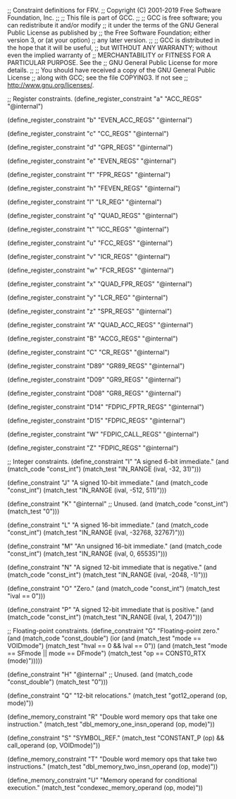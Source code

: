 ;; Constraint definitions for FRV.
;; Copyright (C) 2001-2019 Free Software Foundation, Inc.
;;
;; This file is part of GCC.
;;
;; GCC is free software; you can redistribute it and/or modify
;; it under the terms of the GNU General Public License as published by
;; the Free Software Foundation; either version 3, or (at your option)
;; any later version.
;;
;; GCC is distributed in the hope that it will be useful,
;; but WITHOUT ANY WARRANTY; without even the implied warranty of
;; MERCHANTABILITY or FITNESS FOR A PARTICULAR PURPOSE.  See the
;; GNU General Public License for more details.
;;
;; You should have received a copy of the GNU General Public License
;; along with GCC; see the file COPYING3.  If not see
;; <http://www.gnu.org/licenses/>.

;; Register constraints.
(define_register_constraint "a" "ACC_REGS"
  "@internal")

(define_register_constraint "b" "EVEN_ACC_REGS"
  "@internal")

(define_register_constraint "c" "CC_REGS"
  "@internal")

(define_register_constraint "d" "GPR_REGS"
  "@internal")

(define_register_constraint "e" "EVEN_REGS"
  "@internal")

(define_register_constraint "f" "FPR_REGS"
  "@internal")

(define_register_constraint "h" "FEVEN_REGS"
  "@internal")

(define_register_constraint "l" "LR_REG"
  "@internal")

(define_register_constraint "q" "QUAD_REGS"
  "@internal")

(define_register_constraint "t" "ICC_REGS"
  "@internal")

(define_register_constraint "u" "FCC_REGS"
  "@internal")

(define_register_constraint "v" "ICR_REGS"
  "@internal")

(define_register_constraint "w" "FCR_REGS"
  "@internal")

(define_register_constraint "x" "QUAD_FPR_REGS"
  "@internal")

(define_register_constraint "y" "LCR_REG"
  "@internal")

(define_register_constraint "z" "SPR_REGS"
  "@internal")

(define_register_constraint "A" "QUAD_ACC_REGS"
  "@internal")

(define_register_constraint "B" "ACCG_REGS"
  "@internal")

(define_register_constraint "C" "CR_REGS"
  "@internal")

(define_register_constraint "D89" "GR89_REGS"
  "@internal")

(define_register_constraint "D09" "GR9_REGS"
  "@internal")

(define_register_constraint "D08" "GR8_REGS"
  "@internal")

(define_register_constraint "D14" "FDPIC_FPTR_REGS"
  "@internal")

(define_register_constraint "D15" "FDPIC_REGS"
  "@internal")

(define_register_constraint "W" "FDPIC_CALL_REGS"
  "@internal")

(define_register_constraint "Z" "FDPIC_REGS"
  "@internal")

;; Integer constraints.
(define_constraint "I"
  "A signed 6-bit immediate."
  (and (match_code "const_int")
       (match_test "IN_RANGE (ival, -32, 31)")))

(define_constraint "J"
  "A signed 10-bit immediate."
  (and (match_code "const_int")
       (match_test "IN_RANGE (ival, -512, 511)")))

(define_constraint "K"
  "@internal"
  ;; Unused.
  (and (match_code "const_int")
       (match_test "0")))

(define_constraint "L"
  "A signed 16-bit immediate."
  (and (match_code "const_int")
       (match_test "IN_RANGE (ival, -32768, 32767)")))

(define_constraint "M"
  "An unsigned 16-bit immediate."
  (and (match_code "const_int")
       (match_test "IN_RANGE (ival, 0, 65535)")))

(define_constraint "N"
  "A signed 12-bit immediate that is negative."
  (and (match_code "const_int")
       (match_test "IN_RANGE (ival, -2048, -1)")))

(define_constraint "O"
  "Zero."
  (and (match_code "const_int")
       (match_test "ival == 0")))

(define_constraint "P"
  "A signed 12-bit immediate that is positive."
  (and (match_code "const_int")
       (match_test "IN_RANGE (ival, 1, 2047)")))

;; Floating-point constraints.
(define_constraint "G"
  "Floating-point zero."
  (and (match_code "const_double")
       (ior (and (match_test "mode == VOIDmode")
		 (match_test "hval == 0 && lval == 0"))
	    (and (match_test "mode == SFmode || mode == DFmode")
		 (match_test "op == CONST0_RTX (mode)")))))

(define_constraint "H"
  "@internal"
  ;; Unused.
  (and (match_code "const_double")
       (match_test "0")))

(define_constraint "Q"
  "12-bit relocations."
  (match_test "got12_operand (op, mode)"))

(define_memory_constraint "R"
  "Double word memory ops that take one instruction."
  (match_test "dbl_memory_one_insn_operand (op, mode)"))

(define_constraint "S"
  "SYMBOL_REF."
  (match_test "CONSTANT_P (op) && call_operand (op, VOIDmode)"))

(define_memory_constraint "T"
  "Double word memory ops that take two instructions."
  (match_test "dbl_memory_two_insn_operand (op, mode)"))

(define_memory_constraint "U"
  "Memory operand for conditional execution."
  (match_test "condexec_memory_operand (op, mode)"))
